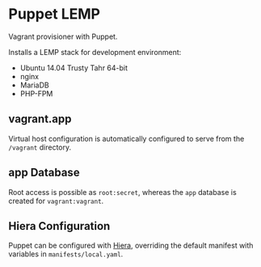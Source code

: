 # Puppet LEMP
Vagrant provisioner with Puppet.

Installs a LEMP stack for development environment:

- Ubuntu 14.04 Trusty Tahr 64-bit
- nginx
- MariaDB
- PHP-FPM

## vagrant.app

Virtual host configuration is automatically configured to serve from the `/vagrant` directory.

## app Database

Root access is possible as `root:secret`, whereas the `app` database is created for `vagrant:vagrant`.

## Hiera Configuration

Puppet can be configured with [Hiera](http://docs.puppetlabs.com/hiera/1/configuring.html), overriding the default
manifest with variables in `manifests/local.yaml`.
